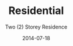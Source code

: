 ---
title: Residential
subtitle: Two (2) Storey Residence
layout: default
modal-id: 3
date: 2014-07-18
img: project_laqueza_004.png
thumbnail: project_laqueza_004-thumbnail.png
alt: image-alt
project-status: Completed,  April 16, 2018
project-type: Residential
client: Sps. Bertrend and Mabigael Barcelo
category: Civil, Structural, Architectural & Electro-Mechanical Works
cost: P 4,900,000.00
location: Ideal Subdivision, Capitol Quezon City
description: Two (2) Storey Residence

---